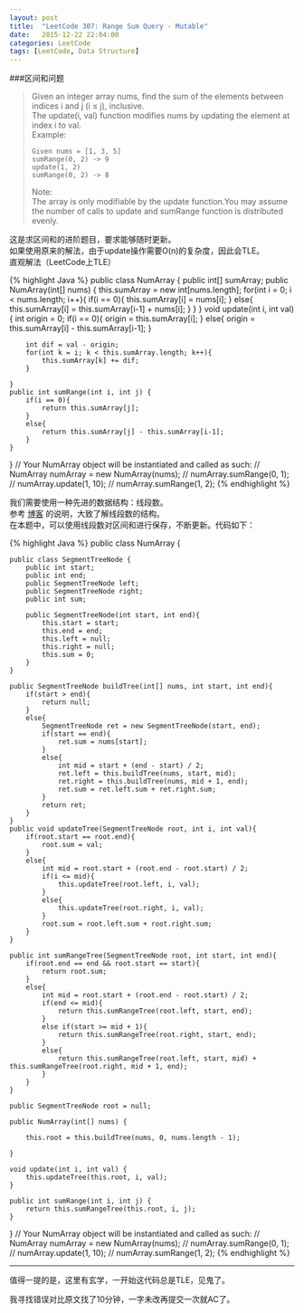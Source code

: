```yaml
---
layout: post
title:  "LeetCode 307: Range Sum Query - Mutable"
date:   2015-12-22 22:04:00
categories: LeetCode
tags: [LeetCode, Data Structure]
---
```


###区间和问题

>Given an integer array nums, find the sum of the elements between indices i and j (i ≤ j), inclusive.    
>The update(i, val) function modifies nums by updating the element at index i to val.    
>Example:    
>```
>Given nums = [1, 3, 5]        
>sumRange(0, 2) -> 9    
>update(1, 2)    
>sumRange(0, 2) -> 8   
>```   
>Note:   
>The array is only modifiable by the update function.You may assume the number of calls to update and sumRange function is distributed evenly.   


这是求区间和的进阶题目，要求能够随时更新。    
如果使用原来的解法，由于update操作需要O(n)的复杂度，因此会TLE。    
直观解法（LeetCode上TLE）

{% highlight Java %}
public class NumArray {
    public int[] sumArray;
    public NumArray(int[] nums) {
        this.sumArray = new int[nums.length];
        for(int i = 0; i < nums.length; i++){
            if(i == 0){
                this.sumArray[i] = nums[i];
            }
            else{
                this.sumArray[i] = this.sumArray[i-1] + nums[i];
            }
        }
    }
    void update(int i, int val) {
        int origin = 0;
        if(i == 0){
            origin = this.sumArray[i];
        }
        else{
            origin = this.sumArray[i] - this.sumArray[i-1];
        }
        
        int dif = val - origin;
        for(int k = i; k < this.sumArray.length; k++){
            this.sumArray[k] += dif;
        }
        
    }
    public int sumRange(int i, int j) {
        if(i == 0){
            return this.sumArray[j];
        }
        else{
            return this.sumArray[j] - this.sumArray[i-1];
        }
    }
}
// Your NumArray object will be instantiated and called as such:
// NumArray numArray = new NumArray(nums);
// numArray.sumRange(0, 1);
// numArray.update(1, 10);
// numArray.sumRange(1, 2);
{% endhighlight %}

我们需要使用一种先进的数据结构：线段数。  
参考 [博客](http://www.cnblogs.com/tanky_woo/archive/2010/09/25/1834523.html)  的说明，大致了解线段数的结构。  
在本题中，可以使用线段数对区间和进行保存，不断更新。代码如下：  

{% highlight Java %}
public class NumArray {

    public class SegmentTreeNode {
        public int start;
        public int end;
        public SegmentTreeNode left;
        public SegmentTreeNode right;
        public int sum;
        
        public SegmentTreeNode(int start, int end){
            this.start = start;
            this.end = end;
            this.left = null;
            this.right = null;
            this.sum = 0;
        }
    }
    
    public SegmentTreeNode buildTree(int[] nums, int start, int end){
        if(start > end){
            return null;
        }
        else{
            SegmentTreeNode ret = new SegmentTreeNode(start, end);
            if(start == end){
                ret.sum = nums[start];
            }
            else{
                int mid = start + (end - start) / 2;
                ret.left = this.buildTree(nums, start, mid);
                ret.right = this.buildTree(nums, mid + 1, end);
                ret.sum = ret.left.sum + ret.right.sum;
            }
            return ret;
        }
    }
    public void updateTree(SegmentTreeNode root, int i, int val){
        if(root.start == root.end){
            root.sum = val;
        }
        else{
            int mid = root.start + (root.end - root.start) / 2;
            if(i <= mid){
                this.updateTree(root.left, i, val);
            }
            else{
                this.updateTree(root.right, i, val);
            }
            root.sum = root.left.sum + root.right.sum;
        }
    }
    
    public int sumRangeTree(SegmentTreeNode root, int start, int end){
        if(root.end == end && root.start == start){
            return root.sum;
        }
        else{
            int mid = root.start + (root.end - root.start) / 2;
            if(end <= mid){
                return this.sumRangeTree(root.left, start, end);
            }
            else if(start >= mid + 1){
                return this.sumRangeTree(root.right, start, end);
            }
            else{
                return this.sumRangeTree(root.left, start, mid) + this.sumRangeTree(root.right, mid + 1, end);
            }
        }
    }
    
    public SegmentTreeNode root = null;
    
    public NumArray(int[] nums) {
        
        this.root = this.buildTree(nums, 0, nums.length - 1);
        
    }

    void update(int i, int val) {
        this.updateTree(this.root, i, val);
    }

    public int sumRange(int i, int j) {
        return this.sumRangeTree(this.root, i, j);
    }
}
// Your NumArray object will be instantiated and called as such:
// NumArray numArray = new NumArray(nums);
// numArray.sumRange(0, 1);
// numArray.update(1, 10);
// numArray.sumRange(1, 2);
{% endhighlight %}

* * *

值得一提的是，这里有玄学，一开始这代码总是TLE，见鬼了。

我寻找错误对比原文找了10分钟，一字未改再提交一次就AC了。